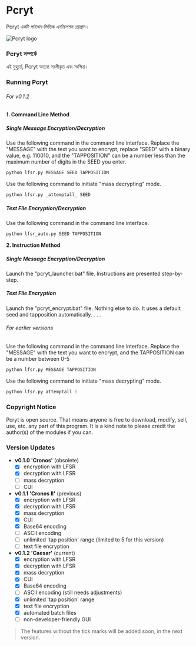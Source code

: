 # Pcryt
Pcryt একটি পাইথন-ভিত্তিক এনক্রিপশন প্রোগ্রাম।

![Pcryt logo](https://github.com/dmimukto/pcryt/blob/main/pcrytlogo.png)

### Pcryt সম্পর্কে
এই মুহুর্তে, Pcryt অত্যন্ত সরলীকৃত এবং সংক্ষিপ্ত।

### Running Pcryt
###### For v0.1.2
__1. Command Line Method__
##### Single Message Encryption/Decryption
Use the following command in the command line interface. Replace the "MESSAGE" with the text you want to encrypt, replace "SEED" with a binary value, e.g. 110010, and the "TAPPOSITION" can be a number less than the maximum number of digits in the SEED you enter.
```python
python lfsr.py MESSAGE SEED TAPPOSITION
```
Use the following command to initiate "mass decrypting" mode.
```python
python lfsr.py _attemptall_ SEED
```
##### Text File Encryption/Decryption
Use the following command in the command line interface.
 ```python
 python lfsr_auto.py SEED TAPPOSITION
 ```
__2. Instruction Method__
##### Single Message Encryption/Decryption
 Launch the "pcryt_launcher.bat" file. Instructions are presented step-by-step.
##### Text File Encryption
 Launch the "pcryt_encrypt.bat" file. Nothing else to do. It uses a default seed and tapposition automatically.
.
.
.
###### For earlier versions
Use the following command in the command line interface. Replace the "MESSAGE" with the text you want to encrypt, and the TAPPOSITION can be a number between 0-5
```python
python lfsr.py MESSAGE TAPPOSITION
```
Use the following command to initiate "mass decrypting" mode.
```python
python lfsr.py attemptall 5
```

### Copyright Notice
Pcryt is open source. That means anyone is free to download, modify, sell, use, etc. any part of this program. It is a kind note to please credit the author(s) of the modules if you can.

### Version Updates
* __v0.1.0 'Cronos'__ (obsolete)
  * [x] encryption with LFSR
  * [x] decryption with LFSR
  * [ ] mass decryption
  * [ ] CUI
* __v0.1.1 'Cronos II'__ (previous)
  * [x] encryption with LFSR
  * [x] decryption with LFSR
  * [x] mass decryption
  * [x] CUI
  * [x] Base64 encoding
  * [ ] ASCII encoding
  * [ ] unlimited 'tap position' range (limited to 5 for this version)
  * [ ] text file encryption
* __v0.1.2 'Caesar'__ (current)
  * [x] encryption with LFSR
  * [x] decryption with LFSR
  * [x] mass decryption
  * [x] CUI
  * [x] Base64 encoding
  * [ ] ASCII encoding (still needs adjustments)
  * [x] unlimited 'tap position' range
  * [x] text file encryption
  * [x] automated batch files
  * [ ] non-developer-friendly GUI

> The features without the tick marks will be added soon, in the next version.
